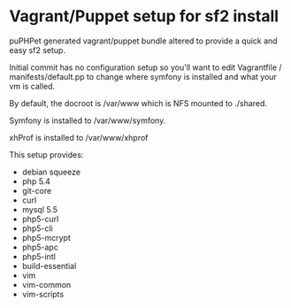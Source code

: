 Vagrant/Puppet setup for sf2 install
==============================================================

puPHPet generated vagrant/puppet bundle altered to provide a quick and easy sf2 setup.

Initial commit has no configuration setup so you'll want to edit Vagrantfile / manifests/default.pp
to change where symfony is installed and what your vm is called. 

By default, the docroot is /var/www which is NFS mounted to ./shared.

Symfony is installed to /var/www/symfony.

xhProf is installed to /var/www/xhprof

This setup provides:
* debian squeeze
* php 5.4
* git-core
* curl
* mysql 5.5
* php5-curl
* php5-cli
* php5-mcrypt
* php5-apc
* php5-intl
* build-essential
* vim
* vim-common
* vim-scripts

